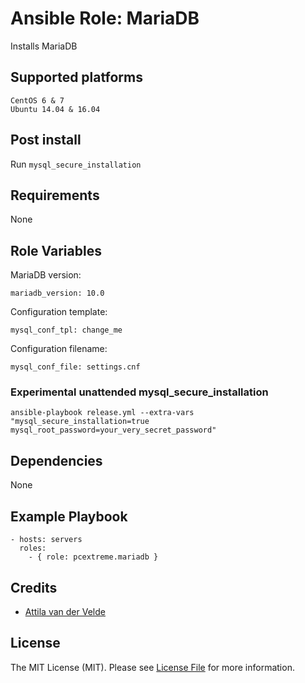 # Ansible Role: MariaDB

Installs MariaDB

## Supported platforms

```
CentOS 6 & 7
Ubuntu 14.04 & 16.04
```

## Post install

Run `mysql_secure_installation`

## Requirements

None

## Role Variables

MariaDB version:

```
mariadb_version: 10.0
```

Configuration template:

```
mysql_conf_tpl: change_me
```

Configuration filename:

```
mysql_conf_file: settings.cnf
```

### Experimental unattended mysql_secure_installation

```
ansible-playbook release.yml --extra-vars "mysql_secure_installation=true mysql_root_password=your_very_secret_password"
```

## Dependencies

None

## Example Playbook

```
- hosts: servers
  roles:
    - { role: pcextreme.mariadb }
```

## Credits

- [Attila van der Velde](https://github.com/vdvm)

## License

The MIT License (MIT). Please see [License File](LICENSE) for more information.
